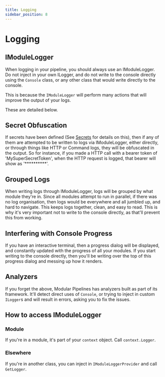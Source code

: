 ```yaml
---
title: Logging
sidebar_position: 8
---
```


# Logging

## IModuleLogger
When logging in your pipeline, you should always use an IModuleLogger. Do not inject in your own ILogger, and do not write to the console directly using the `Console` class, or any other class that would write directly to the console.

This is because the `IModuleLogger` will perform many actions that will improve the output of your logs.

These are detailed below.

## Secret Obfuscation
If secrets have been defined (See [Secrets](secrets) for details on this), then if any of them are attempted to be written to logs via IModuleLogger, either directly, or through things like HTTP or Command logs, they will be obfuscated in the output. So for instance, if you made a HTTP call with a bearer token of 'MySuperSecretToken', when the HTTP request is logged, that bearer will show as '**********'.

## Grouped Logs
When writing logs through IModuleLogger, logs will be grouped by what module they're in.
Since all modules attempt to run in parallel, if there was no log organisation, then logs would be everywhere and all jumbled up, and hard to navigate. This keeps logs together, clean, and easy to read. This is why it's very important not to write to the console directly, as that'll prevent this from working.

## Interfering with Console Progress 
If you have an interactive terminal, then a progress dialog will be displayed, and constantly updated with the progress of all your modules.
If you start writing to the console directly, then you'll be writing over the top of this progress dialog and messing up how it renders.

## Analyzers
If you forget the above, Modular Pipelines has analyzers built as part of its framework. It'll detect direct uses of `Console`, or trying to inject in custom `ILogger`s and will result in errors, asking you to fix the issues.

## How to access IModuleLogger

### Module
If you're in a module, it's part of your `context` object. Call `context.Logger`.

### Elsewhere
If you're in another class, you can inject in `IModuleLoggerProvider` and call `GetLogger`.
